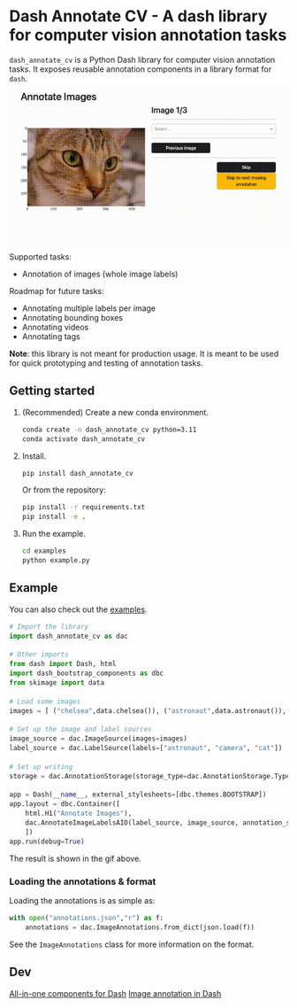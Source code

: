 # Dash Annotate CV - A dash library for computer vision annotation tasks

`dash_annotate_cv` is a Python Dash library for computer vision annotation tasks. It exposes reusable annotation components in a library format for `dash`.

![](readme_gif.gif)

Supported tasks:
* Annotation of images (whole image labels)

Roadmap for future tasks:
* Annotating multiple labels per image
* Annotating bounding boxes
* Annotating videos
* Annotating tags

**Note**: this library is not meant for production usage. It is meant to be used for quick prototyping and testing of annotation tasks.

## Getting started

1. (Recommended) Create a new conda environment.

    ```bash
    conda create -n dash_annotate_cv python=3.11
    conda activate dash_annotate_cv
    ```

2. Install.

    ```bash
    pip install dash_annotate_cv
    ```

    Or from the repository:

    ```bash
    pip install -r requirements.txt
    pip install -e .
    ```

3. Run the example.

    ```bash
    cd examples
    python example.py
    ```

## Example

You can also check out the [examples](examples).

```python
# Import the library
import dash_annotate_cv as dac

# Other imports
from dash import Dash, html
import dash_bootstrap_components as dbc
from skimage import data

# Load some images
images = [ ("chelsea",data.chelsea()), ("astronaut",data.astronaut()), ("camera",data.camera()) ]

# Set up the image and label sources
image_source = dac.ImageSource(images=images)
label_source = dac.LabelSource(labels=["astronaut", "camera", "cat"])

# Set up writing
storage = dac.AnnotationStorage(storage_type=dac.AnnotationStorage.Type.JSON, json_file="annotations.json")

app = Dash(__name__, external_stylesheets=[dbc.themes.BOOTSTRAP])
app.layout = dbc.Container([
    html.H1("Annotate Images"),
    dac.AnnotateImageLabelsAIO(label_source, image_source, annotation_storage=storage)
    ])
app.run(debug=True)
```

The result is shown in the gif above.

### Loading the annotations & format

Loading the annotations is as simple as:

```python
with open("annotations.json","r") as f:
    annotations = dac.ImageAnnotations.from_dict(json.load(f))
```

See the `ImageAnnotations` class for more information on the format.

## Dev

[All-in-one components for Dash](https://dash.plotly.com/all-in-one-components)
[Image annotation in Dash](https://dash.plotly.com/annotations)